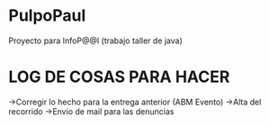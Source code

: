 PulpoPaul
=========
Proyecto para InfoP@@l (trabajo taller de java)


LOG DE COSAS PARA HACER
=======================
->Corregir lo hecho para la entrega anterior (ABM Evento)
->Alta del recorrido
->Envio de mail para las denuncias
